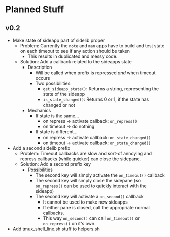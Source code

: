 # Planned Stuff

## v0.2
- Make state of sideapp part of sidelib proper
  - Problem: Currently the `note` and `man` apps have to build and test state on each timeout to see if any action should be taken
    - This results in duplicated and messy code.
  - Solution: Add a callback related to the sideapps state
    - Description
      - Will be called when prefix is repressed *and* when timeout occurs
      - Two possibilities:
        - `get_sideapp_state()`: Returns a string, representing the state of the sideapp
        - `is_state_changed()`: Returns 0 or 1, if the state has changed or not
    - Mechanics
      - If state is the same... 
        - on repress -> activate callback: `on_repress()`
        - on timeout -> do nothing
      - If state is different...
        - on repress -> activate callback: `on_state_changed()`
        - on timeout -> activate callback: `on_state_changed()`
- Add a second sidelib prefix
  - Problem: Timeout callbacks are slow and sort-of annoying and repress callbacks (while quicker) can close the sidepane.
  - Solution: Add a second prefix key
    - Possibilities
      - The second key will simply activate the `on_timeout()` callback
      - The second key will simply close the sidepane (so `on_repress()` can be used to quickly interact with the sideapp)
      - The second key will activate a `on_second()` callback
        - It cannot be used to make new sideapps
        - If either pane is closed, call the appropriate normal callbacks.
        - This way `on_second()` can call `on_timeout()` or `on_repress()` on it's own.
- Add tmux_shell_line.sh stuff to helpers.sh
